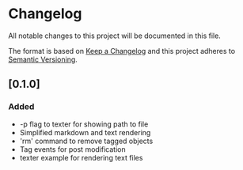 # Changelog

All notable changes to this project will be documented in this file.

The format is based on [Keep a Changelog](http://keepachangelog.com/)
and this project adheres to [Semantic Versioning](http://semver.org/).

## [0.1.0]
### Added

- -p flag to texter for showing path to file
- Simplified markdown and text rendering
- 'rm' command to remove tagged objects
- Tag events for post modification
- texter example for rendering text files
